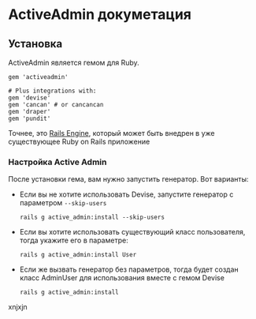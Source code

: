 # ActiveAdmin докуметация

## Установка

ActiveAdmin является гемом для Ruby.

```
gem 'activeadmin'

# Plus integrations with:
gem 'devise'
gem 'cancan' # or cancancan
gem 'draper'
gem 'pundit'
```

Точнее, это [Rails Engine](http://guides.rubyonrails.org/engines.html), который может быть внедрен в уже существующее Ruby on Rails приложение

### Настройка Active Admin

После установки гема, вам нужно запустить генератор. Вот варианты:

- Если вы не хотите использовать Devise, запустите генератор с параметром ```--skip-users```

	```rails g active_admin:install --skip-users```
	
- Если вы хотите использовать существующий класс пользователя, тогда укажите его в параметре:

	```rails g active_admin:install User```

- Если же вызвать генератор без параметров, тогда будет создан класс AdminUser для использования вместе с гемом Devise

	```rails g active_admin:install```

xnjxjn